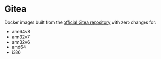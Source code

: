 # Gitea

Docker images built from the [official Gitea repository](https://github.com/go-gitea/gitea) with zero changes for:
- arm64v8
- arm32v7
- arm32v6
- amd64
- i386
